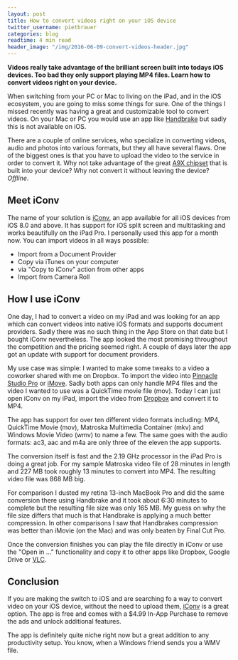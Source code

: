 ```yaml
---
layout: post
title: How to convert videos right on your iOS device
twitter_username: pietbrauer
categories: blog
readtime: 4 min read
header_image: "/img/2016-06-09-convert-videos-header.jpg"
---
```


__Videos really take advantage of the brilliant screen built into todays iOS devices. Too bad they only support playing MP4 files. Learn how to convert videos right on your device.__


When switching from your PC or Mac to living on the iPad, and in the iOS ecosystem, you are going to miss some things for sure. One of the things I missed recently was having a great and customizable tool to convert videos. On your Mac or PC you would use an app like [Handbrake](https://handbrake.fr/ "Handbrake") but sadly this is not available on iOS.

There are a couple of online services, who specialize in converting videos, audio and photos into various formats, but they all have several flaws. One of the biggest ones is that you have to upload the video to the service in order to convert it. Why not take advantage of the great [A9X chipset](https://en.m.wikipedia.org/wiki/Apple_A9X) that is built into your device? Why not convert it without leaving the device? *Offline*.

## Meet iConv

The name of your solution is [iConv](https://itunes.apple.com/us/app/iconv-video-converter-mp4/id972534752?mt=8), an app available for all iOS devices from iOS 8.0 and above. It has support for iOS split screen and multitasking and works beautifully on the iPad Pro. I personally used this app for a month now. You can import videos in all ways possible:

* Import from a Document Provider
* Copy via iTunes on your computer
* via "Copy to iConv" action from other apps
* Import from Camera Roll

## How I use iConv

One day, I had to convert a video on my iPad and was looking for an app which can convert videos into native iOS formats and supports document providers. Sadly there was no such thing in the App Store on that date but I bought iConv nevertheless. The app looked the most promising throughout the competition and the pricing seemed right. A couple of days later the app got an update with support for document providers.

My use case was simple: I wanted to make some tweaks to a video a coworker shared with me on Dropbox. To import the video into [Pinnacle Studio Pro](https://itunes.apple.com/us/app/pinnacle-studio-pro-professional/id552100086?mt=8) or [iMove](https://itunes.apple.com/us/app/imovie/id377298193?mt=8). Sadly both apps can only handle MP4 files and the video I wanted to use was a QuickTime movie file (mov). Today I can just open iConv on my iPad, import the video from [Dropbox](https://itunes.apple.com/us/app/dropbox/id327630330?mt=8) and convert it to MP4.

The app has support for over ten different video formats including: MP4, QuickTime Movie (mov), Matroska Multimedia Container (mkv) and Windows Movie Video (wmv) to name a few. The same goes with the audio formats: ac3, aac and m4a are only three of the eleven the app supports.

The conversion itself is fast and the 2.19 GHz processor in the iPad Pro is doing a great job. For my sample Matroska video file of 28 minutes in length and 227 MB took roughly 13 minutes to convert into MP4. The resulting video file was 868 MB big.

For comparison I dusted my retina 13-inch MacBook Pro and did the same conversion there using Handbrake and it took about 6:30 minutes to complete but the resulting file size was only 165 MB.
My guess on why the file size differs that much is that Handbrake is applying a much better compression. In other comparisons I saw that Handbrakes compression was better than iMovie (on the Mac) and was only beaten by Final Cut Pro.

Once the conversion finishes you can play the file directly in iConv or use the "Open in …" functionality and copy it to other apps like Dropbox, Google Drive or [VLC](https://itunes.apple.com/us/app/vlc-for-mobile/id650377962?mt=8).

## Conclusion

If you are making the switch to iOS and are searching fo a way to convert video on your iOS device, without the need to upload them, [iConv](https://itunes.apple.com/us/app/iconv-video-converter/id972534752?mt=8) is a great option. The app is free and comes with a $4.99 In-App Purchase to remove the ads and unlock additional features.

The app is definitely quite niche right now but a great addition to any productivity setup. You know, when a Windows friend sends you a WMV file.